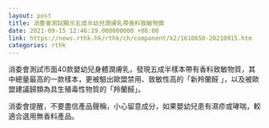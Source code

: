 ```yaml
---
layout: post
title: 消委會測試顯示五成半幼兒潤膚乳帶香料致敏物質　　
date: 2021-09-15 12:46:19.000000000 +08:00
link: https://news.rthk.hk/rthk/ch/component/k2/1610650-20210915.htm
categories: rthk
---
```


消委會測試市面40款嬰幼兒身體潤膚乳，發現五成半樣本帶有香料致敏物質，其中總量最高的一款樣本，更被驗出歐盟禁用、致敏性高的「新羚蘭醛 」，以及被歐盟建議歸類為具生殖毒性物質的「羚蘭醛」。

消委會提醒，不要盡信產品聲稱，小心留意成分，如果嬰幼兒患有濕疹或哮喘，較適合選用無香料產品。
